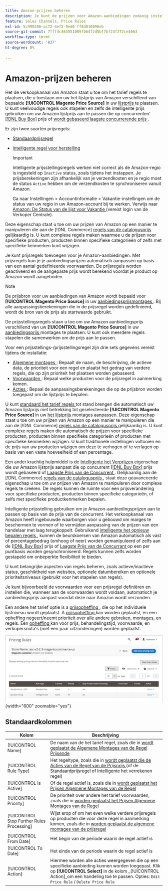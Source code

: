 ```yaml
---
title: Amazon-prijzen beheren
description: Je kunt de prijzen voor Amazon-aanbiedingen zodanig instellen dat ze verschillen van je Commerce-winkel door de prijsregels te gebruiken.
feature: Sales Channels, Price Rules
exl-id: 5c990206-ac72-4ef5-9ed0-ff8d816096eb
source-git-commit: 7fff4c463551089fb64f2d5bf7bf23f272ce4663
workflow-type: tm+mt
source-wordcount: '837'
ht-degree: 0%

---
```


# Amazon-prijzen beheren

Het de verkoopkanaal van Amazon staat u toe om het tarief regels te plaatsen, die u toestaan om uw het lijstprijs van Amazon verschillend van bepaalde **[!UICONTROL Magento Price Source]** in uw [ lijstprijs ](./listing-price.md) te plaatsen. U kunt veelvoudige regels ook stapelen en zelfs de intelligente prijs gebruiken om uw Amazon lijstprijs aan te passen die op concurrenten&#39; [[!DNL Buy Box]](./buy-box-competitor-pricing.md) prijs of [ wordt gebaseerd laagste concurrerende prijs ](./lowest-competitor-pricing.md).

Er zijn twee soorten prijsregels:

- [Standaardprijsregel](./standard-price-rules.md)
- [Intelligente regel voor herstelling](./intelligent-repricing-rules.md)

  >[!IMPORTANT]
  >
  >Intelligente prijsstellingsregels werken niet correct als de Amazon-regio is ingesteld op `Inactive` status, zoals tijdens het instappen. Je prijsberekeningen zijn afhankelijk van je verzendkosten en je regio moet de status `Active` hebben om de verzendkosten te synchroniseren vanuit Amazon.
  >
  >Ga naar Instellingen > Accountinformatie > Vakantie-instellingen om de status van uw regio in uw Amazon-account bij te werken. Verwijs naar [ Amazon: De Status van de lijst voor Vakantie ](https://sellercentral.amazon.com/gp/help/help.html?itemID=200135620) (vereist login van de Verkoper Centrale).

Deze eigenschap staat u toe om uw prijzen van Amazon op een manier te manipuleren die aan de [!DNL Commerce] [ regels van de catalogusprijs ](https://experienceleague.adobe.com/docs/commerce-admin/catalog/products/pricing/pricing-advanced.html) gelijkaardig is. U kunt complexe regels maken waarmee u de prijzen voor specifieke producten, producten binnen specifieke categorieën of zelfs met specifieke kenmerken kunt wijzigen.

Je kunt prijsregels toevoegen voor je Amazon-aanbiedingen. Met prijsregels kun je je aanbiedingsprijzen automatisch aanpassen op basis van een aantal gedefinieerde voorwaarden. De prijsregels worden geactiveerd en de aangepaste prijs wordt berekend voordat je product op Amazon wordt aangeboden.

>[!NOTE]
>
>De prijsbron voor uw aanbiedingen van Amazon wordt bepaald voor **[!UICONTROL Magento Price Source]** in uw [ aanbiedingsprijsmontages ](./listing-price.md). Bij alle aanpassingsberekeningen die in de prijsregel worden gedefinieerd, wordt de bron van de prijs als startwaarde gebruikt.

De prijsstellingsregels staan u toe om uw Amazon aanbiedingsprijs verschillend van uw **[!UICONTROL Magento Price Source]** in uw [ aanbiedingsprijs ](./listing-price.md) montages te plaatsen. U kunt ook meerdere regels stapelen die samenwerken om de prijs aan te passen.

Voor een prijsstellings-/prijsstellingsregel zijn drie sets gegevens vereist tijdens de installatie:

- [ Algemene montages ](./pricing-rule-general-settings.md): Bepaalt de naam, de beschrijving, de actieve data, de prioriteit voor een regel en plaatst het gedrag van verdere regels, die op zijn prioriteit het plaatsen worden gebaseerd.
- [ Voorwaarden ](./pricing-rule-conditions.md): Bepaal welke producten voor de prijsregel in aanmerking komen.
- [ Acties ](./pricing-rule-actions.md): Bepaal de aanpassingsberekeningen die op de prijsbron worden toegepast om de lijstprijs te bepalen.

U kunt [ standaard het tarief regels ](./standard-price-rules.md) tot stand brengen die automatisch uw Amazon lijstprijs met betrekking tot geselecteerde **[!UICONTROL Magento Price Source]** in uw [ het lijstprijs ](./listing-price.md) montages aanpassen. Deze eigenschap staat u toe om uw prijzen van Amazon op een manier te manipuleren die aan de [!DNL Commerce] [ regels van de catalogusprijs ](https://experienceleague.adobe.com/docs/commerce-admin/marketing/promotions/catalog-rules/price-rules-catalog.html) gelijkaardig is. U kunt complexe regels maken die automatisch de prijzen voor specifieke producten, producten binnen specifieke categorieën of producten met specifieke kenmerken wijzigen. U kunt traditionele instellingen voltooien en de prijs van uw producten wijzigen om deze te verhogen of te verlagen op basis van een vaste hoeveelheid of een percentage.

Een ander krachtig hulpmiddel is de [ Intelligente het Verprijzen ](./intelligent-repricing-rules.md) eigenschap die uw Amazon lijstprijs aanpast die op concurrent [[!DNL Buy Box]](./buy-box-competitor-pricing.md) prijs wordt gebaseerd of [ Laagste Prijs van de Concurrent ](./lowest-competitor-pricing.md). Gelijkaardig aan de [!DNL Commerce] [ regels van de catalogusprijs ](https://experienceleague.adobe.com/docs/commerce-admin/marketing/promotions/catalog-rules/price-rules-catalog.html), staat deze geavanceerde eigenschap u toe om uw prijzen van Amazon te manipuleren door complexe regels te creëren. De regels kunnen de ruimte voor een prijsverandering voor specifieke producten, producten binnen specifieke categorieën, of zelfs met specifieke productkenmerken bepalen.

Intelligente prijsstelling gebruiken om je Amazon-aanbiedingsprijzen aan te passen op basis van de prijs van de concurrent. Het verkoopkanaal van Amazon heeft ingebouwde waarborgen voor u gebouwd om marges te beschermen te vormen of te vermijden aanpassing van de prijzen van een handelaar met laag terugkoppelt. Gebruikend [ intelligente het opnieuw bepalen regels ](./intelligent-repricing-rules.md), kunnen de beurskoersen van Amazon automatisch als vast of percentagebedrag (omhoog of neer) worden gemanipuleerd of zelfs aan de [[!DNL Buy Box]](./buy-box-competitor-pricing.md) prijs of [ Laagste Prijs van de Concurrant ](./lowest-competitor-pricing.md) op een per puntbasis worden gesynchroniseerd. Regels kunnen zelfs worden gestapeld om onbeperkte flexibiliteit te bieden.

U kunt belangrijke aspecten van regels beheren, zoals actieve/inactieve status, geschiktheid van websites, optionele datumbereiken en optionele prioriteitsniveaus (gebruikt voor het stapelen van regels).

Je kunt bijvoorbeeld de voorwaarden voor een prijsregel definiëren en instellen die, wanneer aan de voorwaarden wordt voldaan, automatisch je aanbiedingsprijs aanpast voordat deze naar Amazon wordt verzonden.

Een andere het tarief optie is a [ prijsopheffing ](./overrides.md), die op het individuele lijstniveau wordt geplaatst. A [ prijsopheffing ](./overrides.md) kan worden geplaatst, en een opheffing negeert/neemt prioriteit over alle andere gebreken, montages, en regels. Een [ opheffing ](./overrides.md) kan voor prijs, behandelingstijd, voorwaarde, en verkopersnota&#39;s (met een paar uitzonderingen) worden geplaatst.

![ het Tarief regels ](assets/amazon-pricing-rules.png){width="600" zoomable="yes"}

## Standaardkolommen

| Kolom | Beschrijving |
|--------------------------------------------|------------------------------------------------------------------------------------------------------------------------------------------------------------------------------------------------------|
| [!UICONTROL Name] | De naam van de het tarief regel, zoals die in [ wordt geplaatst de Algemene Montages van de Regel Prijsende ](./pricing-rule-general-settings.md) |
| [!UICONTROL Rule Type] | Het regeltype, zoals die in [ wordt geplaatst die de Acties van de Regel van de Prijsprijs ](./pricing-rule-actions.md) (of de Standaardprijsregel of Intelligente het verrekenen regel) |
| [!UICONTROL Is Active] | Of de regel actief is, zoals die in [ wordt geplaatst het Prijsen Algemene Montages van de Regel ](./pricing-rule-general-settings.md) |
| [!UICONTROL Priority] | De prioriteit over andere het tarief voorwaarden, zoals die in [ worden geplaatst het Prijsen Algemene Montages van de Regel ](./pricing-rule-general-settings.md) |
| [!UICONTROL Stop Further Rules Processing] | Wijst erop of om het even welke verdere prijsregels op producten die voor deze regel in aanmerking komen, zoals die in [ worden geplaatst de algemene montages van de prijsregel ](./pricing-rule-general-settings.md) |
| [!UICONTROL From Date] | Het begin van de periode waarin de regel actief is |
| [!UICONTROL To Date] | Het einde van de periode waarin de regel actief is |
| [!UICONTROL Action] | Hiermee worden alle acties weergegeven die op een specifieke aanbieding kunnen worden toegepast. Klik op **[!UICONTROL Select]** in de kolom _[!UICONTROL Action]_om een handeling toe te passen. Opties: `Edit Price Rule` / `Delete Price Rule` |
